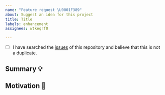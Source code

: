 ```yaml
---
name: "Feature request \U0001F389"
about: Suggest an idea for this project
title: Title
labels: enhancement
assignees: wtkeqrf0

---
```


<!-- Provide a general summary of the feature in the Title above -->

<!-- To avoid duplicate issues we ask you to check off the following list -->

<!-- Checked checkbox should look like this: [x] -->

- [ ] I have searched the [issues](https://github.com/ent/ent/issues) of this repository and believe that this is not a duplicate.

## Summary 💡

<!-- Describe how it should work. -->

## Motivation 🔦

<!--
  What are you trying to accomplish? How has the lack of this feature affected you?
  Providing context helps us come up with a solution that is most useful in the real world.
-->
